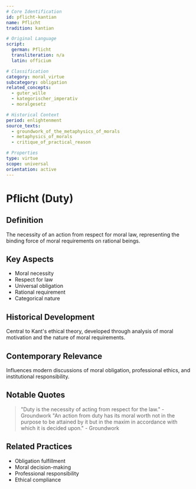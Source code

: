 ```yaml
---
# Core Identification
id: pflicht-kantian
name: Pflicht
tradition: kantian

# Original Language
script:
  german: Pflicht
  transliteration: n/a
  latin: officium

# Classification
category: moral_virtue
subcategory: obligation
related_concepts:
  - guter_wille
  - kategorischer_imperativ
  - moralgesetz

# Historical Context
period: enlightenment
source_texts:
  - groundwork_of_the_metaphysics_of_morals
  - metaphysics_of_morals
  - critique_of_practical_reason

# Properties
type: virtue
scope: universal
orientation: active
---
```


# Pflicht (Duty)

## Definition
The necessity of an action from respect for moral law, representing the binding force of moral requirements on rational beings.

## Key Aspects
- Moral necessity
- Respect for law
- Universal obligation
- Rational requirement
- Categorical nature

## Historical Development
Central to Kant's ethical theory, developed through analysis of moral motivation and the nature of moral requirements.

## Contemporary Relevance
Influences modern discussions of moral obligation, professional ethics, and institutional responsibility.

## Notable Quotes
> "Duty is the necessity of acting from respect for the law." - Groundwork
> "An action from duty has its moral worth not in the purpose to be attained by it but in the maxim in accordance with which it is decided upon." - Groundwork

## Related Practices
- Obligation fulfillment
- Moral decision-making
- Professional responsibility
- Ethical compliance